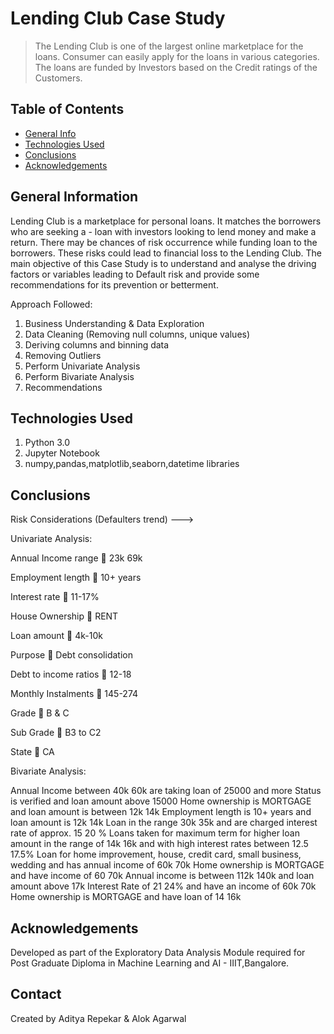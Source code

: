 # Lending Club Case Study
> The Lending Club is one of the largest online marketplace for the loans. Consumer can easily apply for the loans in various categories.  The loans are funded by Investors based on the Credit ratings of the Customers.




## Table of Contents
* [General Info](#general-information)
* [Technologies Used](#technologies-used)
* [Conclusions](#conclusions)
* [Acknowledgements](#acknowledgements)



## General Information

Lending Club is a marketplace for personal loans. It matches the borrowers who are seeking a - loan with investors looking to lend money and make a return.
There may be chances of risk occurrence while funding loan to the borrowers. These risks could lead to financial loss to the Lending Club.
The main objective of this Case Study is to understand and analyse the driving factors or variables leading to Default risk and provide some recommendations for its prevention or betterment.

Approach Followed:

1.	Business Understanding & Data Exploration
2.	Data Cleaning (Removing null columns, unique values)
3.	Deriving columns and binning data
4.	Removing Outliers
5.	Perform Univariate Analysis
6.	Perform Bivariate Analysis
7.	Recommendations





## Technologies Used

1. Python 3.0
2. Jupyter Notebook
3. numpy,pandas,matplotlib,seaborn,datetime libraries


## Conclusions

Risk Considerations (Defaulters trend) --->

Univariate Analysis:

Annual Income range  23k 69k

Employment length  10+ years

Interest rate  11-17%

House Ownership  RENT

Loan amount  4k-10k

Purpose  Debt consolidation

Debt to income ratios  12-18

Monthly Instalments  145-274

Grade  B & C

Sub Grade  B3 to C2

State  CA



Bivariate Analysis:

Annual Income between 40k 60k are taking loan of 25000 and more
Status is verified and loan amount above 15000
Home ownership is MORTGAGE and loan amount is between 12k 14k
Employment length is 10+ years and loan amount is 12k 14k
Loan in the range 30k 35k and are charged interest rate of approx. 15 20 %
Loans taken for maximum term for higher loan amount in the range of 14k 16k and with high interest rates between 12.5 17.5%
Loan for home improvement, house, credit card, small business, wedding and has annual income of 60k 70k
Home ownership is MORTGAGE and have income of 60 70k
Annual income is between 112k 140k and loan amount above 17k
Interest Rate of 21 24% and have an income of 60k 70k
Home ownership is MORTGAGE and have loan of 14 16k


## Acknowledgements

Developed as part of the Exploratory Data Analysis Module required for Post Graduate Diploma in Machine Learning and AI - IIIT,Bangalore.


## Contact
Created by Aditya Repekar & Alok Agarwal